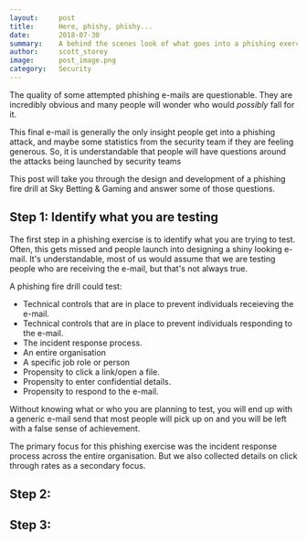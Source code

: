 ```yaml
---
layout:     post
title:      Here, phishy, phishy...
date:       2018-07-30
summary:    A behind the scenes look of what goes into a phishing exercise targeting an entire company. 
author:     scott_storey
image:      post_image.png
category:   Security
---
```


The quality of some attempted phishing e-mails are questionable. They are incredibly obvious and many people will wonder who would *possibly* fall for it. 

This final e-mail is generally the only insight people get into a phishing attack, and maybe some statistics from the security team if they are feeling generous. So, it is understandable that people will have questions around the attacks being launched by security teams

This post will take you through the design and development of a phishing fire drill at Sky Betting & Gaming and answer some of those questions.

## Step 1: Identify what you are testing
The first step in a phishing exercise is to identify what you are trying to test. Often, this gets missed and people launch into designing a shiny looking e-mail. It's understandable, most of us would assume that we are testing people who are receiving the e-mail, but that's not always true.

A phishing fire drill could test:
* Technical controls that are in place to prevent individuals receieving the e-mail.
* Technical controls that are in place to prevent individuals responding to the e-mail.
* The incident response process.
* An entire organisation
* A specific job role or person
* Propensity to click a link/open a file.
* Propensity to enter confidential details.
* Propensity to respond to the e-mail.

Without knowing what or who you are planning to test, you will end up with a generic e-mail send that most people will pick up on and you will be left with a false sense of achievement.

The primary focus for this phishing exercise was the incident response process across the entire organisation. But we also collected details on click through rates as a secondary focus.

## Step 2:

## Step 3:
